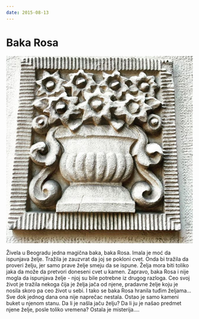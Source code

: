 ```yaml
---
date: 2015-08-13
---
```


# Baka Rosa

![](baka-rosa.jpg)

Živela u Beogradu jedna magična baka, baka Rosa. Imala je moć da ispunjava želje. Tražila je zauzvrat da joj se pokloni cvet. Onda bi tražila da proveri želju, jer samo prave želje smeju da se ispune. Želja mora biti toliko jaka da može da pretvori doneseni cvet u kamen. Zapravo, baka Rosa i nije mogla da ispunjava želje - njoj su bile potrebne iz drugog razloga. Ceo svoj život je tražila nekoga čija je želja jača od njene, pradavne želje koju je nosila skoro pa ceo život u sebi. I tako se baka Rosa hranila tuđim željama... Sve dok jednog dana ona nije naprečac nestala. Ostao je samo kameni buket u njenom stanu. Da li je našla jaču želju? Da li ju je našao predmet njene želje, posle toliko vremena? Ostala je misterija....
